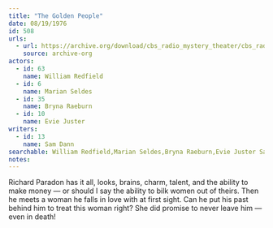```yaml
---
title: "The Golden People"
date: 08/19/1976
id: 508
urls: 
  - url: https://archive.org/download/cbs_radio_mystery_theater/cbs_radio_mystery_theater-0501-0550.zip/cbs_radio_mystery_theater-0501-0550%2Fcbsrmt_0508_the_golden_people.mp3
    source: archive-org
actors:  
  - id: 63
    name: William Redfield  
  - id: 6
    name: Marian Seldes  
  - id: 35
    name: Bryna Raeburn  
  - id: 10
    name: Evie Juster
writers:  
  - id: 13
    name: Sam Dann
searchable: William Redfield,Marian Seldes,Bryna Raeburn,Evie Juster Sam Dann
notes:  
---
```

Richard Paradon has it all, looks, brains, charm, talent, and the ability to make money — or should I say the ability to bilk women out of theirs. Then he meets a woman he falls in love with at first sight. Can he put his past behind him to treat this woman right? She did promise to never leave him — even in death!